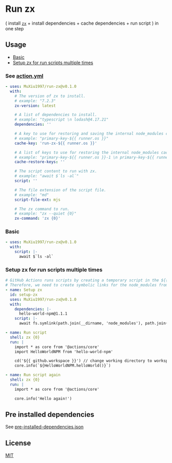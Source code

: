 # Run zx


( install [`zx`](https://github.com/google/zx) + install dependencies + cache dependencies + run script ) in one step

## Usage

- [Basic](#Basic)
- [Setup zx for run scripts multiple times](#Setup-zx-for-run-scripts-multiple-times)

### See [action.yml](action.yml)
```yaml
- uses: MuXiu1997/run-zx@v0.1.0
  with:
    # The version of zx to install.
    # example: "7.2.3"
    zx-version: latest

    # A list of dependencies to install.
    # example: "typescript \n lodash@4.17.21"
    dependencies: ''

    # A key to use for restoring and saving the internal node_modules cache.
    # example: "primary-key-${{ runner.os }}"
    cache-key: 'run-zx-${{ runner.os }}'

    # A list of keys to use for restoring the internal node_modules cache.
    # example: "primary-key-${{ runner.os }}-1 \n primary-key-${{ runner.os }}",
    cache-restore-keys: ''

    # The script content to run with zx.
    # example: "await $`ls -al`"
    script: ''

    # The file extension of the script file.
    # example: "md"
    script-file-ext: mjs

    # The zx command to run.
    # example: "zx --quiet {0}"
    zx-command: 'zx {0}'
```


### Basic
```yaml
- uses: MuXiu1997/run-zx@v0.1.0
  with:
    script: |-
      await $`ls -al`
```

### Setup zx for run scripts multiple times
```yaml
# GitHub Actions runs scripts by creating a temporary script in the ${{ runner.temp }} directory and executing it.
# Therefore, we need to create symbolic links for the node_modules from setup-zx to that directory in order to use dependencies.
- name: Setup zx
  id: setup-zx
  uses: MuXiu1997/run-zx@v0.1.0
  with:
    dependencies: |-
      hello-world-npm@1.1.1
    script: |-
      await fs.symlink(path.join(__dirname, 'node_modules'), path.join(process.env.RUNNER_TEMP, 'node_modules'))

- name: Run script
  shell: zx {0}
  run: |
    import * as core from '@actions/core'
    import HelloWorldNPM from 'hello-world-npm'

    cd('${{ github.workspace }}') // change working directory to workspace
    core.info(`${HelloWorldNPM.helloWorld()}`)

- name: Run script again
  shell: zx {0}
  run: |
    import * as core from '@actions/core'

    core.info('Hello again!')
```

## Pre installed dependencies

See [pre-installed-dependencies.json](src%2Fpre-installed-dependencies.json)


## License
[MIT](./LICENSE)
